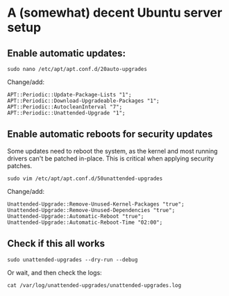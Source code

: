 # A (somewhat) decent Ubuntu server setup

## Enable automatic updates:

`sudo nano /etc/apt/apt.conf.d/20auto-upgrades`

Change/add:

```
APT::Periodic::Update-Package-Lists "1";
APT::Periodic::Download-Upgradeable-Packages "1";
APT::Periodic::AutocleanInterval "7";
APT::Periodic::Unattended-Upgrade "1";
```

## Enable automatic reboots for security updates

Some updates need to reboot the system, as the kernel and most running drivers can't be patched in-place.
This is critical when applying security patches.

`sudo vim /etc/apt/apt.conf.d/50unattended-upgrades`

Change/add:

```
Unattended-Upgrade::Remove-Unused-Kernel-Packages "true";
Unattended-Upgrade::Remove-Unused-Dependencies "true";
Unattended-Upgrade::Automatic-Reboot "true";
Unattended-Upgrade::Automatic-Reboot-Time "02:00";
```

## Check if this all works

`sudo unattended-upgrades --dry-run --debug`

Or wait, and then check the logs:

`cat /var/log/unattended-upgrades/unattended-upgrades.log`




